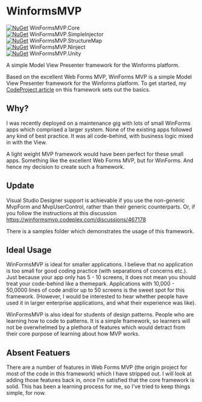 # WinformsMVP
[![NuGet](https://img.shields.io/nuget/v/WinFormsMVP.Core.svg?style=flat-square)](https://www.nuget.org/packages/WinFormsMVP.Core/) WinFormsMVP.Core  
[![NuGet](https://img.shields.io/nuget/v/WinFormsMVP.SimpleInjector.svg?style=flat-square)](https://www.nuget.org/packages/WinFormsMVP.SimpleInjector/) WinFormsMVP.SimpleInjector  
[![NuGet](https://img.shields.io/nuget/v/WinFormsMVP.StructureMap.svg?style=flat-square)](https://www.nuget.org/packages/WinFormsMVP.StructureMap/) WinFormsMVP.StructureMap       
[![NuGet](https://img.shields.io/nuget/v/WinFormsMVP.Ninject.svg?style=flat-square)](https://www.nuget.org/packages/WinFormsMVP.Ninject/) WinFormsMVP.Ninject     
[![NuGet](https://img.shields.io/nuget/v/WinFormsMVP.Unity.svg?style=flat-square)](https://www.nuget.org/packages/WinFormsMVP.Unity/) WinFormsMVP.Unity    
  
A simple Model View Presenter framework for the Winforms platform.
  
Based on the excellent Web Forms MVP, WinForms MVP is a simple Model View Presenter framework for the Winforms platform. To get started, my [CodeProject article](https://www.codeproject.com/Articles/522809/WinForms-MVP-An-MVP-Framework-for-WinForms) on this framework sets out the basics.  
  
## Why? 
I was recently deployed on a maintenance gig with lots of small WinForms apps which comprised a larger system. None of the existing apps followed any kind of best practice. It was all code-behind, with business logic mixed in with the View.   
  
A light weight MVP framework would have been perfect for these small apps. Something like the excellent Web Forms MVP, but for WinForms. And hence my decision to create such a framework.  

## Update ##
Visual Studio Designer support is achievable if you use the non-generic MvpForm and MvpUserControl, rather than their generic counterparts. Or, if you follow the instructions at this discussion https://winformsmvp.codeplex.com/discussions/467178  

There is a samples folder which demonstrates the usage of this framework.

## Ideal Usage ##
WinFormsMVP is ideal for smaller applications. I believe that no application is too small for good coding practice (with separations of concerns etc.). Just because your app only has 5 - 10 screens, it does not mean you should treat your code-behind like a themepark. Applications with 10,000 - 50,0000 lines of code and/or up to 50 screens is the sweet spot for this framework. (However, I would be interested to hear whether people have used it in larger enterprise applications, and what their experience was like).  
  
WinFormsMVP is also ideal for students of design patterns. People who are learning how to code to patterns. It is a simple framework, so learners will not be overwhelmed by a plethora of features which would detract from their core purpose of learning about how MVP works.  
  
## Absent Featuers ##
There are a number of features in Web Forms MVP (the origin project for most of the code in this framework) which I have stripped out. I will look at adding those features back in, once I'm satisfied that the core framework is solid. This has been a learning process for me, so I've tried to keep things simple, for now.  
